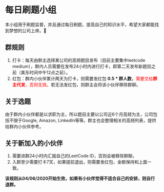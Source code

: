 # 每日刷题小组

本小组用于刷题监督，并且通过每日刷题，提高自己的知识水平，希望大家都能找到梦想的公司上岸。🐶

## 群规则

1. 打卡：每天由群主选择某公司的高频题目发布（目前主要集中leetcode medium），群内人员需要在发布24小时内进行打卡，即第二天发布新题目之前（美东时间中午12点之前）。
2. 红包：群内小伙伴累计两天为打卡，则需要发红包 **0.5 * 群人数**，<span style="color:red">需要交给**群主代发**，否则无效。</span>若无法发红包，则群主会将该小伙伴移除群聊。

## 关于选题

由于群内小伙伴都是以求职为主，所以题目主要以公司近6个月高频为主，公司包括不限于Google, Amazon, LinkedIn等等。群主也会整理相关的高频列表，提供给群内小伙伴参考。

## 关于新加入的小伙伴

1. 需要进群24小时内汇报自己的LeetCode ID，否则会被移除群聊。
2. 入群至少需要打卡7天，如果提前退出，则需要发红包，金额保持和上面一致。



**该规则从04/06/2020开始生效，如果有小伙伴觉得不适合自己的安排，则自行退群。**

